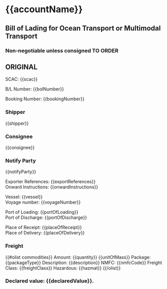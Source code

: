 # {{accountName}}

## Bill of Lading for Ocean Transport or Multimodal Transport
### Non-negotiable unless consigned TO ORDER
## ORIGINAL

SCAC: {{scac}}

B/L Number: {{bolNumber}}

Booking Number: {{bookingNumber}}

### Shipper

{{shipper}}

### Consignee

{{consignee}}

### Notify Party

{{notifyParty}}

Exporter References: {{exportReferences}}  
Onward Instructions: {{onwardInstructions}}

Vessel: {{vessel}}  
Voyage number: {{voyageNumber}}

Port of Loading: {{portOfLoading}}  
Port of Discharge: {{portOfDischarge}}

Place of Receipt: {{placeOfReceipt}}  
Place of Delivery: {{placeOfDelivery}}

### Freight

{{#olist commodities}}
Amount: {{quantity}} {{unitOfMass}} Package: {{packageType}} Description: {{description}} NMFC: {{nmfcCode}} Freight Class: {{freightClass}} Hazardous: {{hazmat}}
{{/olist}}

### Declared value: {{declaredValue}}.